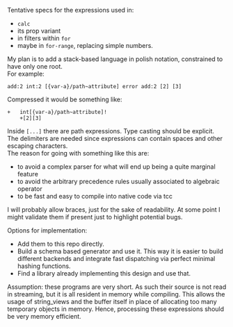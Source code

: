 Tentative specs for the expressions used in:
- `calc`
- its prop variant
- in filters within `for`
- maybe in `for-range`, replacing simple numbers.  

My plan is to add a stack-based language in polish notation, constrained to have only one root.  
For example:
```
add:2 int:2 [{var-a}/path~attribute] error add:2 [2] [3]
```

Compressed it would be something like:
```
+   int[{var-a}/path~attribute]!
    +[2][3]
```

Inside `[...]` there are path expressions. Type casting should be explicit. The delimiters are needed since expressions can contain spaces and other escaping characters.  
The reason for going with something like this are:
- to avoid a complex parser for what will end up being a quite marginal feature
- to avoid the arbitrary precedence rules usually associated to algebraic operator
- to be fast and easy to compile into native code via tcc

I will probably allow braces, just for the sake of readability. At some point I might validate them if present just to highlight potential bugs.   

Options for implementation:
- Add them to this repo directly.
- Build a schema based generator and use it. This way it is easier to build different backends and integrate fast dispatching via perfect minimal hashing functions.
- Find a library already implementing this design and use that.

Assumption: these programs are very short. As such their source is not read in streaming, but it is all resident in memory while compiling. This allows the usage of string_views and the buffer itself in place of allocating too many temporary objects in memory. Hence, processing these expressions should be very memory efficient.

